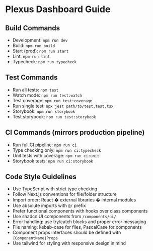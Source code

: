 # Plexus Dashboard Guide

## Build Commands
- Development: `npm run dev`
- Build: `npm run build`
- Start (prod): `npm run start`
- Lint: `npm run lint`
- Typecheck: `npm run typecheck`

## Test Commands
- Run all tests: `npm test`
- Watch mode: `npm run test:watch`
- Test coverage: `npm run test:coverage`
- Run single test: `npx jest path/to/test.test.tsx`
- Storybook: `npm run storybook`
- Test storybook: `npm run test:storybook`

## CI Commands (mirrors production pipeline)
- Run full CI pipeline: `npm run ci`
- Type checking only: `npm run ci:typecheck`
- Unit tests with coverage: `npm run ci:unit`
- Storybook tests: `npm run ci:storybook`

## Code Style Guidelines
- Use TypeScript with strict type checking
- Follow Next.js conventions for file/folder structure
- Import order: React � external libraries � internal modules
- Use absolute imports with `@/` prefix
- Prefer functional components with hooks over class components
- Use shadcn UI components from `/components/ui/`
- Error handling: use try/catch blocks and proper error messaging
- File naming: kebab-case for files, PascalCase for components
- Component props interfaces should be defined with `{ComponentName}Props`
- Use tailwind for styling with responsive design in mind